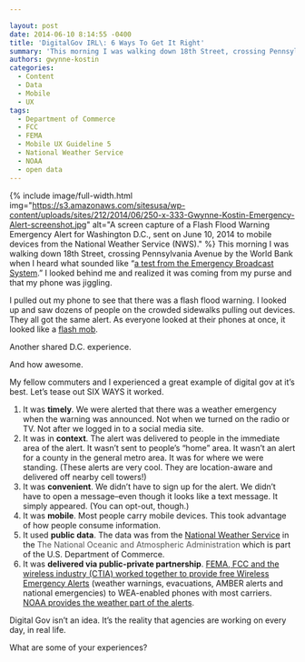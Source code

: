 ```yaml
---

layout: post
date: 2014-06-10 8:14:55 -0400
title: 'DigitalGov IRL\: 6 Ways To Get It Right'
summary: 'This morning I was walking down 18th Street, crossing Pennsylvania Avenue by the World Bank when I heard what sounded like &amp;#8220;a test from the Emergency'
authors: gwynne-kostin
categories:
  - Content
  - Data
  - Mobile
  - UX
tags:
  - Department of Commerce
  - FCC
  - FEMA
  - Mobile UX Guideline 5
  - National Weather Service
  - NOAA
  - open data
---
```


{% include image/full-width.html img="https://s3.amazonaws.com/sitesusa/wp-content/uploads/sites/212/2014/06/250-x-333-Gwynne-Kostin-Emergency-Alert-screenshot.jpg" alt="A screen capture of a Flash Flood Warning Emergency Alert for Washington D.C., sent on June 10, 2014 to mobile devices from the National Weather Service (NWS)." %}
This morning I was walking down 18th Street, crossing Pennsylvania Avenue by the World Bank when I heard what sounded like &#8220;<a href="https://www.youtube.com/watch?v=NRxrCBvt7TM" target="_blank">a test from the Emergency Broadcast System</a>.&#8221; I looked behind me and realized it was coming from my purse and that my phone was jiggling.

I pulled out my phone to see that there was a flash flood warning. I looked up and saw dozens of people on the crowded sidewalks pulling out devices. They all got the same alert. As everyone looked at their phones at once, it looked like a <a href="https://www.youtube.com/watch?v=gIoSga7tZPg" target="_blank">flash mob</a>.

Another shared D.C. experience.

And how awesome.

My fellow commuters and I experienced a great example of digital gov at it&#8217;s best. Let&#8217;s tease out SIX WAYS it worked.

  1. It was **timely**. We were alerted that there was a weather emergency when the warning was announced. Not when we turned on the radio or TV. Not after we logged in to a social media site.
  2. It was in **context**. The alert was delivered to people in the immediate area of the alert. It wasn&#8217;t sent to people&#8217;s &#8220;home&#8221; area. It wasn&#8217;t an alert for a county in the general metro area. It was for where we were standing. (These alerts are very cool. They are location-aware and delivered off nearby cell towers!)
  3. It was **convenient**. We didn&#8217;t have to sign up for the alert. We didn&#8217;t have to open a message&#8211;even though it looks like a text message. It simply appeared. (You can opt-out, though.)
  4. It was **mobile**. Most people carry mobile devices. This took advantage of how people consume information.
  5. It used **public data**. The data was from the <a href="http://www.weather.gov/alerts" target="_blank">National Weather Service</a> in the <span style="color: #545454">The </span><span style="color: #545454">National Oceanic and</span><span style="color: #545454"> Atmospheric Administration </span>which is part of the U.S. Department of Commerce.
  6. It was **delivered via public-private partnership**. <a href="http://www.ctia.org/your-wireless-life/consumer-tips/wireless-emergency-alerts" target="_blank">FEMA, FCC and the wireless industry (CTIA) worked together to provide free Wireless Emergency Alerts</a> (weather warnings, evacuations, AMBER alerts and national emergencies) to WEA-enabled phones with most carriers. <a href="http://www.noaa.gov/features/03_protecting/wireless_emergency_alerts.html" target="_blank">NOAA provides the weather part of the alerts</a>.

Digital Gov isn&#8217;t an idea. It&#8217;s the reality that agencies are working on every day, in real life.

What are some of your experiences?